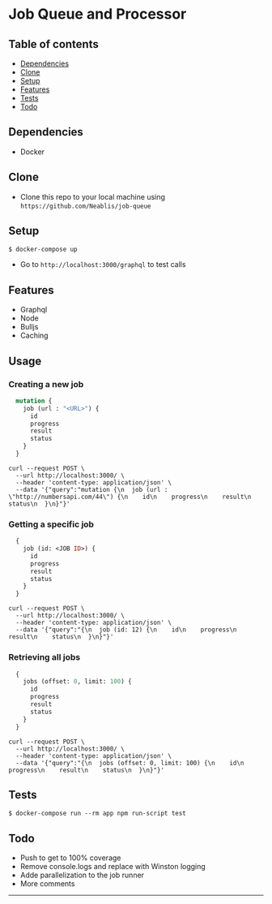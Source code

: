 # Job Queue and Processor

## Table of contents
* [Dependencies](#dependencies)
* [Clone](#clone)
* [Setup](#setup)
* [Features](#features)
* [Tests](#tests)
* [Todo](#todo)

## Dependencies

- Docker

## Clone

- Clone this repo to your local machine using `https://github.com/Neablis/job-queue`

## Setup

```shell
$ docker-compose up
```

- Go to `http://localhost:3000/graphql` to test calls

## Features
- Graphql
- Node
- Bulljs
- Caching

## Usage
### Creating a new job
```graphql
  mutation {
    job (url : "<URL>") {
      id
      progress
      result
      status
    }
  }
```

```shell
curl --request POST \
  --url http://localhost:3000/ \
  --header 'content-type: application/json' \
  --data '{"query":"mutation {\n  job (url : \"http://numbersapi.com/44\") {\n    id\n    progress\n    result\n    status\n  }\n}"}'
```

### Getting a specific job
```graphql
  {
    job (id: <JOB ID>) {
      id
      progress
      result
      status
    }
  }
```

```shell
curl --request POST \
  --url http://localhost:3000/ \
  --header 'content-type: application/json' \
  --data '{"query":"{\n  job (id: 12) {\n    id\n    progress\n    result\n    status\n  }\n}"}'
```

### Retrieving all jobs
```graphql
  {
    jobs (offset: 0, limit: 100) {
      id
      progress
      result
      status
    }
  }
```

```shell
curl --request POST \
  --url http://localhost:3000/ \
  --header 'content-type: application/json' \
  --data '{"query":"{\n  jobs (offset: 0, limit: 100) {\n    id\n    progress\n    result\n    status\n  }\n}"}'
```


## Tests
```shell
$ docker-compose run --rm app npm run-script test
```

## Todo
- Push to get to 100% coverage
- Remove console.logs and replace with Winston logging
- Adde parallelization to the job runner
- More comments  

---
